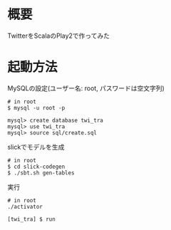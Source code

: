 概要
=================================
TwitterをScalaのPlay2で作ってみた

起動方法
=================================
MySQLの設定(ユーザー名: root, パスワードは空文字列)  
```
# in root
$ mysql -u root -p

mysql> create database twi_tra
mysql> use twi_tra
mysql> source sql/create.sql
```

slickでモデルを生成  
```
# in root
$ cd slick-codegen
$ ./sbt.sh gen-tables
```

実行
```
# in root
./activator

[twi_tra] $ run
```
